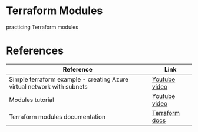 # Terraform Modules
practicing Terraform modules

# References
| Reference | Link |
|----|----|
| Simple terraform example - creating Azure virtual network with subnets | [Youtube video](https://www.youtube.com/watch?v=qTkYFjs3fMg&t=375s)|
| Modules tutorial  | [Youtube video](https://www.youtube.com/watch?v=7jnuTdhxjhw)|
| Terraform modules documentation  | [Terraform docs](https://www.terraform.io/language/modules)|

